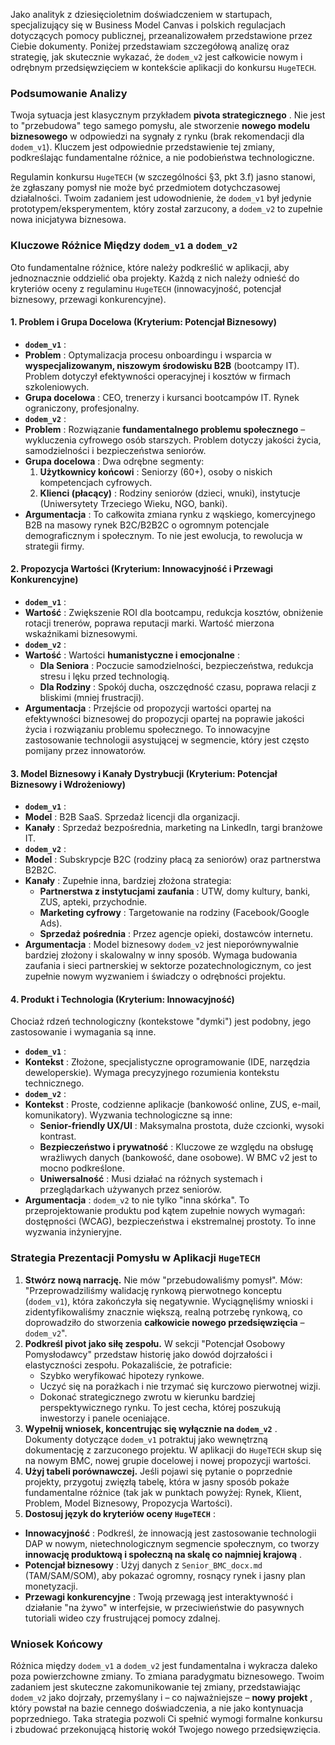 Jako analityk z dziesięcioletnim doświadczeniem w startupach, specjalizujący się w Business Model Canvas i polskich regulacjach dotyczących pomocy publicznej, przeanalizowałem przedstawione przez Ciebie dokumenty. Poniżej przedstawiam szczegółową analizę oraz strategię, jak skutecznie wykazać, że `dodem_v2` jest całkowicie nowym i odrębnym przedsięwzięciem w kontekście aplikacji do konkursu `HugeTECH`.

### Podsumowanie Analizy

Twoja sytuacja jest klasycznym przykładem  **pivota strategicznego** . Nie jest to "przebudowa" tego samego pomysłu, ale stworzenie **nowego modelu biznesowego** w odpowiedzi na sygnały z rynku (brak rekomendacji dla `dodem_v1`). Kluczem jest odpowiednie przedstawienie tej zmiany, podkreślając fundamentalne różnice, a nie podobieństwa technologiczne.

Regulamin konkursu `HugeTECH` (w szczególności §3, pkt 3.f) jasno stanowi, że zgłaszany pomysł nie może być przedmiotem dotychczasowej działalności. Twoim zadaniem jest udowodnienie, że `dodem_v1` był jedynie prototypem/eksperymentem, który został zarzucony, a `dodem_v2` to zupełnie nowa inicjatywa biznesowa.

### Kluczowe Różnice Między `dodem_v1` a `dodem_v2`

Oto fundamentalne różnice, które należy podkreślić w aplikacji, aby jednoznacznie oddzielić oba projekty. Każdą z nich należy odnieść do kryteriów oceny z regulaminu `HugeTECH` (innowacyjność, potencjał biznesowy, przewagi konkurencyjne).

#### 1. **Problem i Grupa Docelowa (Kryterium: Potencjał Biznesowy)**

* **`dodem_v1`** :
* **Problem** : Optymalizacja procesu onboardingu i wsparcia w **wyspecjalizowanym, niszowym środowisku B2B** (bootcampy IT). Problem dotyczył efektywności operacyjnej i kosztów w firmach szkoleniowych.
* **Grupa docelowa** : CEO, trenerzy i kursanci bootcampów IT. Rynek ograniczony, profesjonalny.
* **`dodem_v2`** :
* **Problem** : Rozwiązanie **fundamentalnego problemu społecznego** – wykluczenia cyfrowego osób starszych. Problem dotyczy jakości życia, samodzielności i bezpieczeństwa seniorów.
* **Grupa docelowa** : Dwa odrębne segmenty:
  1.  **Użytkownicy końcowi** : Seniorzy (60+), osoby o niskich kompetencjach cyfrowych.
  1.  **Klienci (płacący)** : Rodziny seniorów (dzieci, wnuki), instytucje (Uniwersytety Trzeciego Wieku, NGO, banki).
* **Argumentacja** : To całkowita zmiana rynku z wąskiego, komercyjnego B2B na masowy rynek B2C/B2B2C o ogromnym potencjale demograficznym i społecznym. To nie jest ewolucja, to rewolucja w strategii firmy.

#### 2. **Propozycja Wartości (Kryterium: Innowacyjność i Przewagi Konkurencyjne)**

* **`dodem_v1`** :
* **Wartość** : Zwiększenie ROI dla bootcampu, redukcja kosztów, obniżenie rotacji trenerów, poprawa reputacji marki. Wartość mierzona wskaźnikami biznesowymi.
* **`dodem_v2`** :
* **Wartość** : Wartości  **humanistyczne i emocjonalne** :
  *  **Dla Seniora** : Poczucie samodzielności, bezpieczeństwa, redukcja stresu i lęku przed technologią.
  *  **Dla Rodziny** : Spokój ducha, oszczędność czasu, poprawa relacji z bliskimi (mniej frustracji).
* **Argumentacja** : Przejście od propozycji wartości opartej na efektywności biznesowej do propozycji opartej na poprawie jakości życia i rozwiązaniu problemu społecznego. To innowacyjne zastosowanie technologii asystującej w segmencie, który jest często pomijany przez innowatorów.

#### 3. **Model Biznesowy i Kanały Dystrybucji (Kryterium: Potencjał Biznesowy i Wdrożeniowy)**

* **`dodem_v1`** :
* **Model** : B2B SaaS. Sprzedaż licencji dla organizacji.
* **Kanały** : Sprzedaż bezpośrednia, marketing na LinkedIn, targi branżowe IT.
* **`dodem_v2`** :
* **Model** : Subskrypcje B2C (rodziny płacą za seniorów) oraz partnerstwa B2B2C.
* **Kanały** : Zupełnie inna, bardziej złożona strategia:
  *  **Partnerstwa z instytucjami zaufania** : UTW, domy kultury, banki, ZUS, apteki, przychodnie.
  *  **Marketing cyfrowy** : Targetowanie na rodziny (Facebook/Google Ads).
  *  **Sprzedaż pośrednia** : Przez agencje opieki, dostawców internetu.
* **Argumentacja** : Model biznesowy `dodem_v2` jest nieporównywalnie bardziej złożony i skalowalny w inny sposób. Wymaga budowania zaufania i sieci partnerskiej w sektorze pozatechnologicznym, co jest zupełnie nowym wyzwaniem i świadczy o odrębności projektu.

#### 4. **Produkt i Technologia (Kryterium: Innowacyjność)**

Chociaż rdzeń technologiczny (kontekstowe "dymki") jest podobny, jego zastosowanie i wymagania są inne.

* **`dodem_v1`** :
* **Kontekst** : Złożone, specjalistyczne oprogramowanie (IDE, narzędzia deweloperskie). Wymaga precyzyjnego rozumienia kontekstu technicznego.
* **`dodem_v2`** :
* **Kontekst** : Proste, codzienne aplikacje (bankowość online, ZUS, e-mail, komunikatory). Wyzwania technologiczne są inne:
  *  **Senior-friendly UX/UI** : Maksymalna prostota, duże czcionki, wysoki kontrast.
  *  **Bezpieczeństwo i prywatność** : Kluczowe ze względu na obsługę wrażliwych danych (bankowość, dane osobowe). W BMC v2 jest to mocno podkreślone.
  *  **Uniwersalność** : Musi działać na różnych systemach i przeglądarkach używanych przez seniorów.
* **Argumentacja** : `dodem_v2` to nie tylko "inna skórka". To przeprojektowanie produktu pod kątem zupełnie nowych wymagań: dostępności (WCAG), bezpieczeństwa i ekstremalnej prostoty. To inne wyzwania inżynieryjne.

### Strategia Prezentacji Pomysłu w Aplikacji `HugeTECH`

1. **Stwórz nową narrację.** Nie mów "przebudowaliśmy pomysł". Mów: "Przeprowadziliśmy walidację rynkową pierwotnego konceptu (`dodem_v1`), która zakończyła się negatywnie. Wyciągnęliśmy wnioski i zidentyfikowaliśmy znacznie większą, realną potrzebę rynkową, co doprowadziło do stworzenia **całkowicie nowego przedsięwzięcia** – `dodem_v2`".
2. **Podkreśl pivot jako siłę zespołu.** W sekcji "Potencjał Osobowy Pomysłodawcy" przedstaw historię jako dowód dojrzałości i elastyczności zespołu. Pokazaliście, że potraficie:
   * Szybko weryfikować hipotezy rynkowe.
   * Uczyć się na porażkach i nie trzymać się kurczowo pierwotnej wizji.
   * Dokonać strategicznego zwrotu w kierunku bardziej perspektywicznego rynku. To jest cecha, której poszukują inwestorzy i panele oceniające.
3. **Wypełnij wniosek, koncentrując się wyłącznie na `dodem_v2`** . Dokumenty dotyczące `dodem_v1` potraktuj jako wewnętrzną dokumentację z zarzuconego projektu. W aplikacji do `HugeTECH` skup się na nowym BMC, nowej grupie docelowej i nowej propozycji wartości.
4. **Użyj tabeli porównawczej.** Jeśli pojawi się pytanie o poprzednie projekty, przygotuj zwięzłą tabelę, która w jasny sposób pokaże fundamentalne różnice (tak jak w punktach powyżej: Rynek, Klient, Problem, Model Biznesowy, Propozycja Wartości).
5. **Dostosuj język do kryteriów oceny `HugeTECH`** :

* **Innowacyjność** : Podkreśl, że innowacją jest zastosowanie technologii DAP w nowym, nietechnologicznym segmencie społecznym, co tworzy  **innowację produktową i społeczną na skalę co najmniej krajową** .
* **Potencjał biznesowy** : Użyj danych z `Senior_BMC_docx.md` (TAM/SAM/SOM), aby pokazać ogromny, rosnący rynek i jasny plan monetyzacji.
* **Przewagi konkurencyjne** : Twoją przewagą jest interaktywność i działanie "na żywo" w interfejsie, w przeciwieństwie do pasywnych tutoriali wideo czy frustrującej pomocy zdalnej.

### Wniosek Końcowy

Różnica między `dodem_v1` a `dodem_v2` jest fundamentalna i wykracza daleko poza powierzchowne zmiany. To zmiana paradygmatu biznesowego. Twoim zadaniem jest skuteczne zakomunikowanie tej zmiany, przedstawiając `dodem_v2` jako dojrzały, przemyślany i – co najważniejsze –  **nowy projekt** , który powstał na bazie cennego doświadczenia, a nie jako kontynuacja poprzedniego. Taka strategia pozwoli Ci spełnić wymogi formalne konkursu i zbudować przekonującą historię wokół Twojego nowego przedsięwzięcia.
